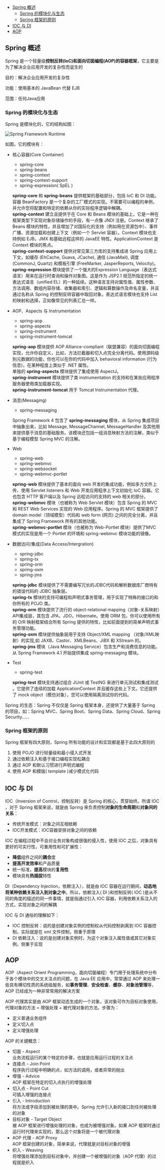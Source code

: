 * [Spring 概述](#spring-概述)     
  * [Spring 的模块化与生态](#spring-的模块化与生态)   
  * [Spring 框架的原则](#spring-框架的原则)   
* [IOC 与 DI](#ioc-与-di)   
* [AOP](#aop)   

## Spring 概述
Spring 是一个轻量级**控制反转(IoC)**和**面向切面编程(AOP)**的**容器框架**，它主要是为了解决企业应用开发的复杂性而诞生的

目的：解决企业应用开发的复杂性

功能：使用基本的 JavaBean 代替 EJB

范围：任何Java应用

### Spring 的模块化与生态
Spring 是模块化的，它的结构如图：

![Spring Framework Runtime](/images/spring_1.png)

如图，它的模块有：
* 核心容器(Core Container)
    * spring-core
    * spring-beans
    * spring-context
    * spring-context-support
    * spring-expression( SpEL )

    **spring-core** 和 **spring-beans** 提供框架的基础部分，包括 IoC 和 DI 功能。容器 BeanFactory 是一个复杂的工厂模式的实现。不需要可以编程的单例，并允许您将配置和特定的依赖从你的实际程序逻辑中解耦。   
    **spring-context** 建立且提供于在 Core 和 Beans 模块的基础上，它是一种在框架类型下实现对象存储操作的手段，有一点像 JNDI 注册。Context 继承了 Beans 模块的特性，并且增加了对国际化的支持（例如用在资源包中）、事件广播、资源加载和创建上下文（例如一个 Servlet 容器）。Context 模块也支持例如 EJB，JMX 和基础远程这样的 JavaEE 特性。ApplicationContext 是 Context 模块的焦点。    
    **spring-context-support** 提供对常见第三方库的支持集成进 Spring 应用上下文，如缓存 (EhCache, Guava, JCache), 通信 (JavaMail), 调度 (CommonJ, Quartz) 和模板引擎 (FreeMarker, JasperReports, Velocity)。    
    **spring-expression** 模块提供了一个强大的Expression Language（表达式语言）用来在运行时查询和操作对象图。这是作为 JSP2.1 规范所指定的统一表达式语言（unified EL）的一种延续。这种语言支持对属性值、属性参数、方法调用、数组内容存储、收集器和索引、逻辑和算数操作及命名变量，并且通过名称从 Spring 的控制反转容器中取回对象。表达式语言模块也支持 List 的映射和选择，正如像常见的列表汇总一样。   

* AOP、Aspects 与 Instrumentation
    * spring-aop
    * spring-aspects
    * spring-instrument
    * spring-instrument-tomcat

    **spring-aop** 模块提供 AOP Alliance-compliant（联盟兼容）的面向切面编程实现，允许你自定义，比如，方法拦截器和切入点完全分离代码。使用源码级别元数据的功能，你也可以在你的代码中加入 behavioral information (行为信息)，在某种程度上类似于 .NET 属性。     
    单独的 **spring-aspects** 模块提供了集成使用 AspectJ。    
    **spring-instrument** 模块提供了类 instrumentation 的支持和在某些应用程序服务器使用类加载器实现。    
    **spring-instrument-tomcat** 用于 Tomcat Instrumentation 代理。    

* 消息(Messaging)
    * spring-messaging   

    Spring Framework 4 包含了 **spring-messaging** 模块，从 Spring 集成项目中抽象出来，比如 Message, MessageChannel, MessageHandler 及其他用来提供基于消息的基础服务。该模块还包括一组消息映射方法的注解，类似于基于编程模型 Spring MVC 的注解。   

* Web
    * spring-web
    * spring-webmvc
    * spring-websocket
    * spring-webmvc-portlet

    **spring-web** 模块提供了基本的面向 web 开发的集成功能，例如多方文件上传、使用 Servlet listeners 和 Web 开发应用程序上下文初始化 IoC 容器。它也包含 HTTP 客户端以及 Spring 远程访问的支持的 web 相关的部分。    
    **spring-webmvc** 模块（也被称为 Web Servlet 模块）包含 Spring 的 MVC 和 REST Web Services 实现的 Web 应用程序。Spring 的 MVC 框架提供了 domain model（领域模型）代码和 web form (网页) 之间的完全分离，并且集成了 Spring Framework 所有的其他功能。    
    **spring-webmvc-portlet** 模块（也被称为 Web-Portlet 模块）提供了MVC 模式的实现是用一个 Portlet 的环境和 spring-webmvc 模块功能的镜像。    

* 数据访问/集成(Data Access/Intergration)    
    * spring-jdbc
    * spring-tx
    * spring-orm
    * spring-oxm
    * spring-jms

    **spring-jdbc** 模块提供了不需要编写冗长的JDBC代码和解析数据库厂商特有的错误代码的 JDBC 抽象层。    
    **spring-tx** 模块的支持可编程和声明式事务管理，用于实现了特殊的接口的和你所有的 POJO 类。   
    **spring-orm** 模块提供了流行的 object-relational mapping（对象-关系映射）API集成层，其包含 JPA，JDO，Hibernate。使用 ORM 包，你可以使用所有的 O/R 映射框架结合所有 Spring 提供的特性，比如前面提到的简单声明式事务管理功能。      
    **spring-oxm** 模块提供抽象层用于支持 Object/XML mapping （对象/XML映射）的实现,如 JAXB、Castor、XMLBeans、JiBX 和 XStream 的。    
    **spring-jms** 模块（Java Messaging Service）包含生产和消费信息的功能。 从 Spring Framework 4.1 开始提供集成 spring-messaging 模块。     

* Test   
    * spring-test

    **spring-test** 模块支持通过组合 JUnit 或 TestNG 来进行单元测试和集成测试 。它提供了连续的加载 ApplicationContext 并且缓存这些上下文。它还提供了 mock object（模仿对象），您可以使用隔离测试你的代码。

Spring 的生态：Spring 不仅仅是 Spring 框架本身，还提供了大量基于 Spring 的项目，如：Spring MVC、Spring Boot、Spring Data、Spring Cloud、Spring Security……

### Spring 框架的原则
Spring 框架有四大原则，Spring 所有功能的设计和实现都是基于此四大原则的
1. 使用 POJO 进行轻量级和最小侵入式开发
2. 通过依赖注入和基于接口编程实现松耦合
3. 通过 AOP 和默认习惯进行声明式编程
4. 使用 AOP 和模版( template )减少模式化代码

## IOC 与 DI

IOC（Inversion of Control，控制反转）是 Spring 的核心，贯穿始终。所谓 IOC ，对于 Spring 框架来说，就是由 Spring 来负责控制**对象的生命周期**和**对象间的关系**：
* 传统开发模式：对象之间互相依赖
* IOC开发模式：IOC容器安排对象之间的依赖

IOC 在编程过程中不会对业务对象构成很强的侵入性，使用 IOC 之后，对象具有更好的可实行性，可重用性和可扩展性：
* **降低**组件之间的**耦合**度
* **提高开发效率**和产品质量
* 统一标准，**提高**模块的**复用性**
* 模块具有**热插拔**特性

DI（Dependency Injection，依赖注入），就是由 IOC 容器在运行期间，**动态地将某种依赖关系注入到对象之中**。所以，依赖注入( DI )和控制反转( IOC )是从不同的角度的描述的同一件事情，就是指通过引入 IOC 容器，利用依赖关系注入的方式，实现对象之间的解耦

IOC 与 DI 通俗的理解如下：
* IOC 控制反转：说的是创建对象实例的控制权从代码控制剥离到 IOC 容器控制，实际就是在 xml 文件控制，侧重于原理
* DI 依赖注入：说的是创建对象实例时，为这个对象注入属性值或其它对象实例，侧重于实现

## AOP

AOP（Aspect Orient Programming，面向切面编程）专门用于处理系统中分布于各个模块中的交叉关注点的问题，在 Java EE 应用中，常常通过 AOP 来处理一些具有横切性质的系统级服务，如**事务管理**、**安全检查**、**缓存**、**对象池管理**等，AOP 已经成为一种非常常用的解决方案

AOP 代理其实是由 AOP 框架动态生成的一个对象，该对象可作为目标对象使用，代理对象的方法 = 增强处理 + 被代理对象的方法。步骤为：
* 定义普通业务组件
* 定义切入点
* 定义增强处理

AOP 的关键概念：
* 切面 - Aspect   
    业务流程运行的某个特定的步骤，也就是应用运行过程的关注点
* 连接点 - Join Point   
    程序执行过程中明确的点，如方法的调用，或者异常的抛出
* 增强 - Advice   
    AOP 框架在特定的切入点执行的增强处理
* 切入点 - Point Cut   
    可插入增强的连接点
* 引入 - Introduction   
    将方法或字段添加到被处理的类中。Spring 允许引入新的接口到任何被处理的对象
* 目标对象 - Target Object   
    被 AOP 框架进行增强处理的对象，也成为被增强对象。如果 AOP 框架时通过运行时代理来实现的，那么这个对象将是一个被代理对象
* AOP 代理 - AOP Proxy   
    AOP 框架创建的对象，简单来说，代理就是对目标对象的增强
* 织入 - Weaving    
    将增强处理添加到目标对象中，并创建一个被增强的对象（AOP 代理）的过程就是织入
